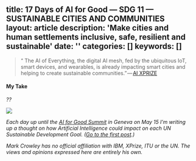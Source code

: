 [](---)
title: 17 Days of AI for Good — SDG 11 — SUSTAINABLE CITIES AND COMMUNITIES
layout: article
description: 'Make cities and human settlements inclusive, safe, resilient and sustainable'
date: ''
categories: []
keywords: []
---

> “ The AI of Everything, the digital AI mesh, fed by the ubiquitous IoT, smart devices, and wearables, is already impacting smart cities and helping to create sustainable communities.” — [AI XPRIZE](https://ai.xprize.org/AI-For-Good/sustainable-development-goals)

  

  

#### My Take

_??_

  

![](/assets/1__iAPC4OrNa43yf0i8r3__O9g.jpeg)

_Each day up until the_ [_AI for Good Summit_](https://www.itu.int/en/ITU-T/AI/2018/Pages/default.aspx) _in Geneva on May 15 I’m writing up a thought on how Artificial Intelligence could impact on each UN Sustainable Development Goal. (_[_Go to the first post_](https://medium.com/computationallythinking/17-days-of-ai-for-good-4bed544f42f8)_.)_

_Mark Crowley has no official affiliation with IBM, XPrize, ITU or the UN. The views and opinions expressed here are entirely his own._
